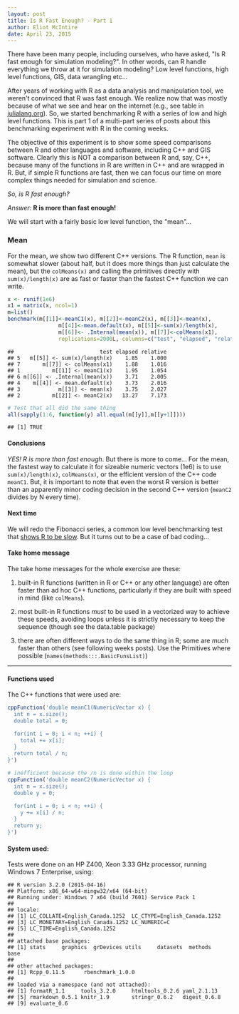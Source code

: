 ```yaml
---
layout: post
title: Is R Fast Enough? - Part 1
author: Eliot McIntire
date: April 23, 2015
---
```


There have been many people, including ourselves, who have asked, "Is R fast enough for simulation modeling?". In other words, can R handle everything we throw at it for simulation modeling?  Low level functions, high level functions, GIS, data wrangling etc... 

After years of working with R as a data analysis and manipulation tool, we weren't convinced that R was fast enough. We realize now that was mostly because of what we see and hear on the internet (e.g., see table in [julialang.org](http://julialang.org)). So, we started benchmarking R with a series of low and high level functions. This is part 1 of a multi-part series of posts about this benchmarking experiment with R in the coming weeks. 

The objective of this experiment is to show some speed comparisons between R and other languages and software, including C++ and GIS software. Clearly this is NOT a comparison between R and, say, C++, because many of the functions in R are written in C++ and are wrapped in R. But, if simple R functions are fast, then we can focus our time on more complex things needed for simulation and science.

*So, is R fast enough?* 

*Answer:* **R is more than fast enough!**

We will start with a fairly basic low level function, the "mean"...

### Mean
For the mean, we show two different C++ versions. The R function, `mean` is somewhat slower (about half, but it does more things than just calculate the mean), but the `colMeans(x)` and calling the primitives directly with `sum(x)/length(x)` are as fast or  faster than the fastest C++ function we can write.







```r
x <- runif(1e6)
x1 = matrix(x, ncol=1)
m=list()
benchmark(m[[1]]<-meanC1(x), m[[2]]<-meanC2(x), m[[3]]<-mean(x), 
                m[[4]]<-mean.default(x), m[[5]]<-sum(x)/length(x), 
                m[[6]]<- .Internal(mean(x)), m[[7]]<-colMeans(x1),
                replications=2000L, columns=c("test", "elapsed", "relative"), order="relative")
```

```
##                           test elapsed relative
## 5   m[[5]] <- sum(x)/length(x)    1.85    1.000
## 7       m[[7]] <- colMeans(x1)    1.88    1.016
## 1          m[[1]] <- meanC1(x)    1.95    1.054
## 6 m[[6]] <- .Internal(mean(x))    3.71    2.005
## 4    m[[4]] <- mean.default(x)    3.73    2.016
## 3            m[[3]] <- mean(x)    3.75    2.027
## 2          m[[2]] <- meanC2(x)   13.27    7.173
```

```r
# Test that all did the same thing
all(sapply(1:6, function(y) all.equal(m[[y]],m[[y+1]])))
```

```
## [1] TRUE
```

#### Conclusions

*YES! R is more than fast enough*. But there is more to come... For the mean, the fastest way to calculate it for sizeable numeric vectors (1e6) is to use `sum(x)/length(x)`, `colMeans(x)`, or the efficient version of the C++ code `meanC1`. But, it is important to note that even the worst R version is better than an apparently minor coding decision in the second C++ version (`meanC2` divides by N every time). 

#### Next time

We will redo the Fibonacci series, a common low level benchmarking test that [shows R to be slow](http://julialang.org).  But it turns out to be a case of bad coding...

#### Take home message

The take home messages for the whole exercise are these: 

  1. built-in R functions (written in R or C++ or any other language) are often faster than ad hoc C++ functions, particularly if they are built with speed in mind (like `colMeans`).

  1. most built-in R functions *must* to be used in a vectorized way to achieve these speeds, avoiding loops unless it is strictly necessary to keep the sequence (though see the data.table package)

  1. there are often different ways to do the same thing in R; some are *much* faster than others (see following weeks posts). Use the Primitives where possible (`names(methods:::.BasicFunsList)`)

--------------------

#### Functions used

The C++ functions that were used are:



```r
cppFunction('double meanC1(NumericVector x) {
  int n = x.size();
  double total = 0;

  for(int i = 0; i < n; ++i) {
    total += x[i];
  }
  return total / n;
}')

# inefficient because the /n is done within the loop
cppFunction('double meanC2(NumericVector x) {
  int n = x.size();
  double y = 0;

  for(int i = 0; i < n; ++i) {
    y += x[i] / n;
  }
  return y;
}')
```

#### System used:
Tests were done on an HP Z400, Xeon 3.33 GHz processor, running Windows 7 Enterprise, using:


```
## R version 3.2.0 (2015-04-16)
## Platform: x86_64-w64-mingw32/x64 (64-bit)
## Running under: Windows 7 x64 (build 7601) Service Pack 1
## 
## locale:
## [1] LC_COLLATE=English_Canada.1252  LC_CTYPE=English_Canada.1252   
## [3] LC_MONETARY=English_Canada.1252 LC_NUMERIC=C                   
## [5] LC_TIME=English_Canada.1252    
## 
## attached base packages:
## [1] stats     graphics  grDevices utils     datasets  methods   base     
## 
## other attached packages:
## [1] Rcpp_0.11.5      rbenchmark_1.0.0
## 
## loaded via a namespace (and not attached):
## [1] formatR_1.1     tools_3.2.0     htmltools_0.2.6 yaml_2.1.13    
## [5] rmarkdown_0.5.1 knitr_1.9       stringr_0.6.2   digest_0.6.8   
## [9] evaluate_0.6
```
